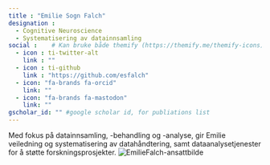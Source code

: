 ```yaml
---
title : "Emilie Sogn Falch"
designation : 
  - Cognitive Neuroscience
  - Systematisering av datainnsamling
social :    # Kan bruke både themify (https://themify.me/themify-icons) iconer og fontawesome (https://fontawesome.com/icons)
  - icon : ti-twitter-alt
    link : ""
  - icon : ti-github 
    link : "https://github.com/esfalch"
  - icon: "fa-brands fa-orcid"
    link: ""
  - icon: "fa-brands fa-mastodon"
    link: ""
gscholar_id: "" #google scholar id, for publiations list
---
```


Med fokus på datainnsamling, -behandling og -analyse, gir Emilie veiledning og systematisering av datahåndtering, samt dataanalysetjenester for å støtte forskningsprosjekter.
![EmilieFalch-ansattbilde](https://github.com/capro-uio/capro-uio.github.io/assets/113888529/49172e59-c833-48f3-91d2-34242fdfee57)
